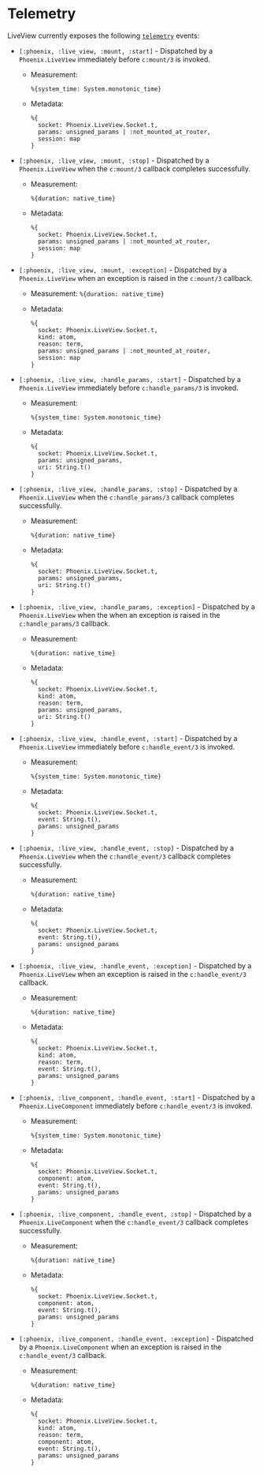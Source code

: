 # Telemetry

LiveView currently exposes the following [`telemetry`](https://hexdocs.pm/telemetry) events:

  * `[:phoenix, :live_view, :mount, :start]` - Dispatched by a `Phoenix.LiveView` immediately before `c:mount/3` is invoked.

    * Measurement:

          %{system_time: System.monotonic_time}

    * Metadata:

          %{
            socket: Phoenix.LiveView.Socket.t,
            params: unsigned_params | :not_mounted_at_router,
            session: map
          }


  * `[:phoenix, :live_view, :mount, :stop]` - Dispatched by a `Phoenix.LiveView` when the `c:mount/3` callback completes successfully.

    * Measurement:

          %{duration: native_time}

    * Metadata:

          %{
            socket: Phoenix.LiveView.Socket.t,
            params: unsigned_params | :not_mounted_at_router,
            session: map
          }


  * `[:phoenix, :live_view, :mount, :exception]` - Dispatched by a `Phoenix.LiveView` when an exception is raised in the `c:mount/3` callback.

    * Measurement: `%{duration: native_time}`

    * Metadata:

          %{
            socket: Phoenix.LiveView.Socket.t,
            kind: atom,
            reason: term,
            params: unsigned_params | :not_mounted_at_router,
            session: map
          }

  * `[:phoenix, :live_view, :handle_params, :start]` - Dispatched by a `Phoenix.LiveView` immediately before `c:handle_params/3` is invoked.

    * Measurement:

          %{system_time: System.monotonic_time}

    * Metadata:

          %{
            socket: Phoenix.LiveView.Socket.t,
            params: unsigned_params,
            uri: String.t()
          }


  * `[:phoenix, :live_view, :handle_params, :stop]` - Dispatched by a `Phoenix.LiveView` when the `c:handle_params/3` callback completes successfully.

    * Measurement:

          %{duration: native_time}

    * Metadata:

          %{
            socket: Phoenix.LiveView.Socket.t,
            params: unsigned_params,
            uri: String.t()
          }

  * `[:phoenix, :live_view, :handle_params, :exception]` - Dispatched by a `Phoenix.LiveView` when the when an exception is raised in the `c:handle_params/3` callback.

    * Measurement:

          %{duration: native_time}

    * Metadata:

          %{
            socket: Phoenix.LiveView.Socket.t,
            kind: atom,
            reason: term,
            params: unsigned_params,
            uri: String.t()
          }

  * `[:phoenix, :live_view, :handle_event, :start]` - Dispatched by a `Phoenix.LiveView` immediately before `c:handle_event/3` is invoked.

    * Measurement:

          %{system_time: System.monotonic_time}

    * Metadata:

          %{
            socket: Phoenix.LiveView.Socket.t,
            event: String.t(),
            params: unsigned_params
          }


  * `[:phoenix, :live_view, :handle_event, :stop]` - Dispatched by a `Phoenix.LiveView` when the `c:handle_event/3` callback completes successfully.

    * Measurement:

          %{duration: native_time}

    * Metadata:

          %{
            socket: Phoenix.LiveView.Socket.t,
            event: String.t(),
            params: unsigned_params
          }

  * `[:phoenix, :live_view, :handle_event, :exception]` - Dispatched by a `Phoenix.LiveView` when an exception is raised in the `c:handle_event/3` callback.

    * Measurement:

          %{duration: native_time}

    * Metadata:

          %{
            socket: Phoenix.LiveView.Socket.t,
            kind: atom,
            reason: term,
            event: String.t(),
            params: unsigned_params
          }

  * `[:phoenix, :live_component, :handle_event, :start]` - Dispatched by a `Phoenix.LiveComponent` immediately before `c:handle_event/3` is invoked.

    * Measurement:

          %{system_time: System.monotonic_time}

    * Metadata:

          %{
            socket: Phoenix.LiveView.Socket.t,
            component: atom,
            event: String.t(),
            params: unsigned_params
          }


  * `[:phoenix, :live_component, :handle_event, :stop]` - Dispatched by a `Phoenix.LiveComponent` when the `c:handle_event/3` callback completes successfully.

    * Measurement:

          %{duration: native_time}

    * Metadata:

          %{
            socket: Phoenix.LiveView.Socket.t,
            component: atom,
            event: String.t(),
            params: unsigned_params
          }

  * `[:phoenix, :live_component, :handle_event, :exception]` - Dispatched by a `Phoenix.LiveComponent` when an exception is raised in the `c:handle_event/3` callback.

    * Measurement:

          %{duration: native_time}

    * Metadata:

          %{
            socket: Phoenix.LiveView.Socket.t,
            kind: atom,
            reason: term,
            component: atom,
            event: String.t(),
            params: unsigned_params
          }
